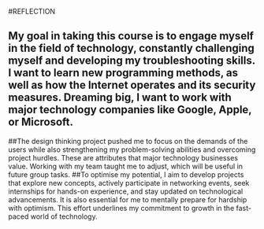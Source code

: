 
#REFLECTION
## My goal in taking this course is to engage myself in the field of technology, constantly challenging myself and developing my troubleshooting skills. I want to learn new programming methods, as well as how the Internet operates and its security measures. Dreaming big, I want to work with major technology companies like Google, Apple, or Microsoft.
##The design thinking project pushed me to focus on the demands of the users while also strengthening my problem-solving abilities and overcoming project hurdles. These are attributes that major technology businesses value. Working with my team taught me to adjust, which will be useful in future group tasks. 
##To optimise my potential, I aim to develop projects that explore new concepts, actively participate in networking events, seek internships for hands-on experience, and stay updated on technological advancements. It is also essential for me to mentally prepare for hardship with optimism. This effort underlines my commitment to growth in the fast-paced world of technology.
